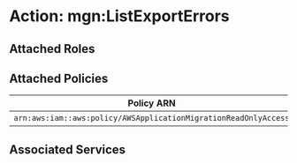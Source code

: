 # Action: mgn:ListExportErrors

## Attached Roles

## Attached Policies

| Policy ARN | Policy Name |
|------------|-------------|
| `arn:aws:iam::aws:policy/AWSApplicationMigrationReadOnlyAccess` | [AWSApplicationMigrationReadOnlyAccess](../policies.md#awsapplicationmigrationreadonlyaccess) |

## Associated Services

